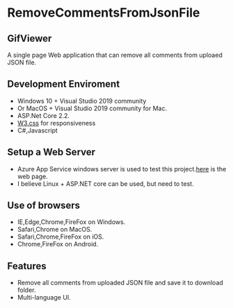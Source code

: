 # RemoveCommentsFromJsonFile
## GifViewer
A single page Web application that can remove all comments from uploaed JSON file.

## Development Enviroment
- Windows 10 + Visual Studio 2019 community
- Or MacOS + Visual Studio 2019 community for Mac.
- ASP.Net Core 2.2.
- [W3.css](https://www.w3schools.com/w3css/default.asp) for responsiveness
- C#,Javascript

## Setup a Web Server
- Azure App Service windows server is used to test this project.[here](https://removecommentsfromjsonfile.azurewebsites.net/) is the web page.
- I believe Linux + ASP.NET core can be used, but need to test. 

## Use of browsers
- IE,Edge,Chrome,FireFox on Windows.
- Safari,Chrome on MacOS.
- Safari,Chrome,FireFox on iOS.
- Chrome,FireFox on Android.

## Features
- Remove all comments from uploaded JSON file and save it to download folder.
- Multi-language UI.
